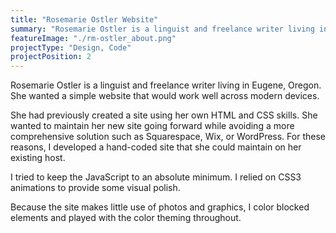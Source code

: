 ```yaml
---
title: "Rosemarie Ostler Website"
summary: "Rosemarie Ostler is a linguist and freelance writer living in Eugene, Oregon. She wanted a simple website that would work well across modern devices."
featureImage: "./rm-ostler_about.png"
projectType: "Design, Code"
projectPosition: 2
---
```


Rosemarie Ostler is a linguist and freelance writer living in Eugene, Oregon. She wanted a simple website that would work well across modern devices.

She had previously created a site using her own HTML and CSS skills. She wanted to maintain her new site going forward while avoiding a more comprehensive solution such as Squarespace, Wix, or WordPress. For these reasons, I developed a hand-coded site that she could maintain on her existing host.

I tried to keep the JavaScript to an absolute minimum. I relied on CSS3 animations to provide some visual polish.

Because the site makes little use of photos and graphics, I color blocked elements and played with the color theming throughout.
